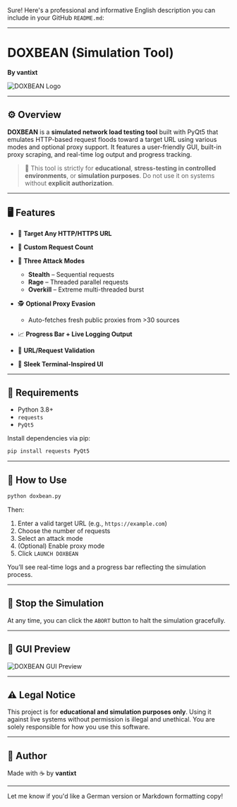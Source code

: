 Sure! Here's a professional and informative English description you can include in your GitHub `README.md`:

---

# DOXBEAN (Simulation Tool)

**By vantixt**

![DOXBEAN Logo](https://l.top4top.io/p_3462agwc11.png)

---

## ⚙️ Overview

**DOXBEAN** is a **simulated network load testing tool** built with PyQt5 that emulates HTTP-based request floods toward a target URL using various modes and optional proxy support. It features a user-friendly GUI, built-in proxy scraping, and real-time log output and progress tracking.

> 🚨 This tool is strictly for **educational**, **stress-testing in controlled environments**, or **simulation purposes**. Do not use it on systems without **explicit authorization**.

---

## 🖥️ Features

* 🔗 **Target Any HTTP/HTTPS URL**
* 🔁 **Custom Request Count**
* 🎯 **Three Attack Modes**

  * **Stealth** – Sequential requests
  * **Rage** – Threaded parallel requests
  * **Overkill** – Extreme multi-threaded burst
* 🕵️ **Optional Proxy Evasion**

  * Auto-fetches fresh public proxies from >30 sources
* 📈 **Progress Bar + Live Logging Output**
* 🧪 **URL/Request Validation**
* 🎨 **Sleek Terminal-Inspired UI**

---

## 🧰 Requirements

* Python 3.8+
* `requests`
* `PyQt5`

Install dependencies via pip:

```bash
pip install requests PyQt5
```

---

## 🚀 How to Use

```bash
python doxbean.py
```

Then:

1. Enter a valid target URL (e.g., `https://example.com`)
2. Choose the number of requests
3. Select an attack mode
4. (Optional) Enable proxy mode
5. Click `LAUNCH DOXBEAN`

You’ll see real-time logs and a progress bar reflecting the simulation process.

---

## 🛑 Stop the Simulation

At any time, you can click the `ABORT` button to halt the simulation gracefully.

---

## 📸 GUI Preview

![DOXBEAN GUI Preview]()

---

## ⚠️ Legal Notice

This project is for **educational and simulation purposes only**. Using it against live systems without permission is illegal and unethical. You are solely responsible for how you use this software.

---

## 👤 Author

Made with ☕ by **vantixt**

---

Let me know if you'd like a German version or Markdown formatting copy!
